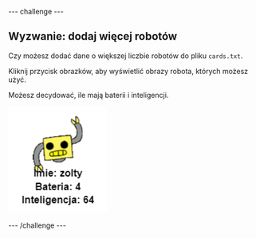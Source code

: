 --- challenge ---

## Wyzwanie: dodaj więcej robotów

Czy możesz dodać dane o większej liczbie robotów do pliku `cards.txt`.

Kliknij przycisk obrazków, aby wyświetlić obrazy robota, których możesz użyć.

Możesz decydować, ile mają baterii i inteligencji.

![zrzut ekranu](images/robotrumps-yellow.png)

--- /challenge ---